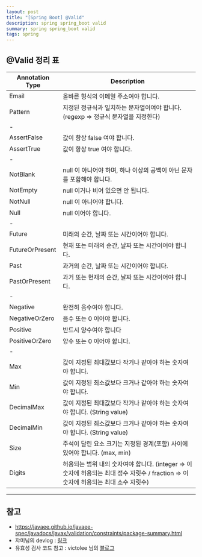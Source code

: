 ```yaml
---
layout: post
title: "[Spring Boot] @Valid"
description: spring spring_boot valid
summary: spring spring_boot valid
tags: spring
---
```



## @Valid 정리 표

| Annotation Type | Description |  
| -               | - |
| Email	          | 올바른 형식의 이메일 주소여야 합니다.
| Pattern         | 지정된 정규식과 일치하는 문자열이여야 합니다. (regexp  => 정규식 문자열을 지정한다)
| -               |
| AssertFalse     | 값이 항상 false 여야 합니다.
| AssertTrue      | 값이 항상 true 여야 합니다.
| -               |
| NotBlank        | null 이 아니어야 하며, 하나 이상의 공백이 아닌 문자를 포함해야 합니다.
| NotEmpty        | null 이거나 비어 있으면 안 됩니다.
| NotNull         | null 이 아니어야 합니다.
| Null            | null 이어야 합니다.
| -               |
| Future          | 미래의 순간, 날짜 또는 시간이어야 합니다.
| FutureOrPresent | 현재 또는 미래의 순간, 날짜 또는 시간이어야 합니다.
| Past            | 과거의 순간, 날짜 또는 시간이어야 합니다.
| PastOrPresent	  | 과거 또는 현재의 순간, 날짜 또는 시간이어야 합니다.
| -               |
| Negative        | 완전히 음수여야 합니다.
| NegativeOrZero  | 음수 또는 0 이어야 합니다.
| Positive        | 반드시 양수여야 합니다
| PositiveOrZero  | 양수 또는 0 이어야 합니다.
| -               |
| Max	          | 값이 지정된 최대값보다 작거나 같아야 하는 숫자여야 합니다.
| Min	          | 값이 지정된 최소값보다 크거나 같아야 하는 숫자여야 합니다.
| DecimalMax      | 값이 지정된 최대값보다 작거나 같아야 하는 숫자여야 합니다. (String value)
| DecimalMin      | 값이 지정된 최소값보다 크거나 같아야 하는 숫자여야 합니다. (String value)
| Size            | 주석이 달린 요소 크기는 지정된 경계(포함) 사이에 있어야 합니다. (max, min)
| Digits          | 허용되는 범위 내의 숫자여야 합니다. (integer  => 이 숫자에 허용되는 최대 정수 자릿수 / fraction  => 이 숫자에 허용되는 최대 소수 자릿수)

---

## 참고

- https://javaee.github.io/javaee-spec/javadocs/javax/validation/constraints/package-summary.html
- 쟈미님의 devlog : [링크](https://jyami.tistory.com/55)
- 유효성 검사 코드 참고 : victolee 님의 [블로그](https://victorydntmd.tistory.com/332)